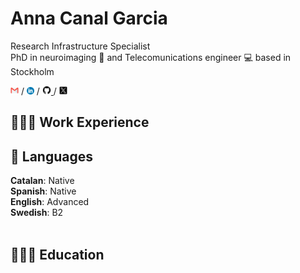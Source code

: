 # Anna Canal Garcia

Research Infrastructure Specialist  <br> 
PhD in neuroimaging 🧠 and Telecomunications engineer 💻 based in Stockholm <br>

[<img src="images/gmail_icon.png" alt="email_icon" width="13">](mailto:annacanalg@gmail.com) / [<img src="images/linkedin_icon.png" alt="linkedin_icon" width="12">](https://www.linkedin.com/in/annacanal/) / [<img src="images/github_icon.png" alt="github_icon" width="14">
](https://github.com/annacanal/) / [<img src="images/twitter_icon.png" alt="twitter_icon" width="13">](https://twitter.com/annacanalgarcia/)

## 👩🏼‍💻 Work Experience


## 💬 Languages

**Catalan**: Native <br>
**Spanish**: Native <br>
**English**: Advanced <br>
**Swedish**: B2
<br><br>

## 👩🏼‍🎓 Education
